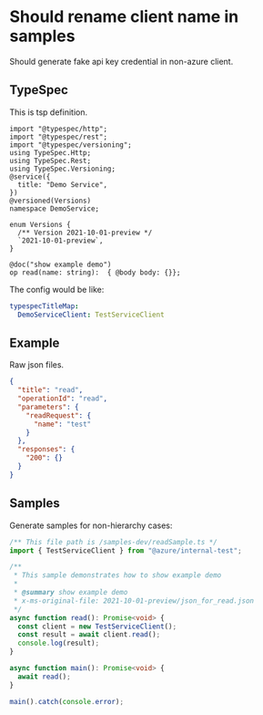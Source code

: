 # Should rename client name in samples

Should generate fake api key credential in non-azure client.

## TypeSpec

This is tsp definition.

```tsp
import "@typespec/http";
import "@typespec/rest";
import "@typespec/versioning";
using TypeSpec.Http;
using TypeSpec.Rest;
using TypeSpec.Versioning;
@service({
  title: "Demo Service",
})
@versioned(Versions)
namespace DemoService;

enum Versions {
  /** Version 2021-10-01-preview */
  `2021-10-01-preview`,
}

@doc("show example demo")
op read(name: string):  { @body body: {}};
```

The config would be like:

```yaml
typespecTitleMap:
  DemoServiceClient: TestServiceClient
```

## Example

Raw json files.

```json for read
{
  "title": "read",
  "operationId": "read",
  "parameters": {
    "readRequest": {
      "name": "test"
    }
  },
  "responses": {
    "200": {}
  }
}
```

## Samples

Generate samples for non-hierarchy cases:

```ts samples
/** This file path is /samples-dev/readSample.ts */
import { TestServiceClient } from "@azure/internal-test";

/**
 * This sample demonstrates how to show example demo
 *
 * @summary show example demo
 * x-ms-original-file: 2021-10-01-preview/json_for_read.json
 */
async function read(): Promise<void> {
  const client = new TestServiceClient();
  const result = await client.read();
  console.log(result);
}

async function main(): Promise<void> {
  await read();
}

main().catch(console.error);
```
